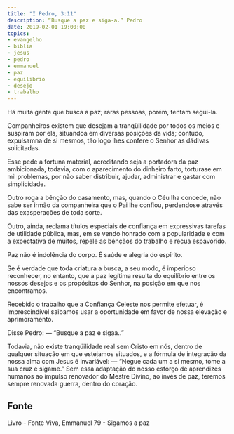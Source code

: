 ```yaml
---
title: "I Pedro, 3:11"
description: “Busque a paz e siga-a.” Pedro
date: 2019-02-01 19:00:00
topics: 
- evangelho
- biblia
- jesus
- pedro
- emmanuel
- paz
- equilibrio
- desejo
- trabalho
---
```


Há muita gente que busca a paz; raras pessoas, porém, tentam segui-la.

Companheiros existem que desejam a tranqüilidade por todos os meios e
suspiram por ela, situando­a em diversas posições da vida; contudo, expulsam­na de
si mesmos, tão logo lhes confere o Senhor as dádivas solicitadas.

Esse pede a fortuna material, acreditando seja a portadora da paz
ambicionada, todavia, com o aparecimento do dinheiro farto, tortura­se em mil
problemas, por não saber distribuir, ajudar, administrar e gastar com simplicidade.

Outro roga a bênção do casamento, mas, quando o Céu lha concede, não
sabe ser irmão da companheira que o Pai lhe confiou, perdendo­se através das
exasperações de toda sorte.

Outro, ainda, reclama títulos especiais de confiança em expressivas tarefas
de utilidade pública, mas, em se vendo honrado com a popularidade e com a
expectativa de muitos, repele as bênçãos do trabalho e recua espavorido.

Paz não é indolência do corpo. É saúde e alegria do espírito.

Se é verdade que toda criatura a busca, a seu modo, é imperioso reconhecer,
no entanto, que a paz legítima resulta do equilíbrio entre os nossos desejos e os
propósitos do Senhor, na posição em que nos encontramos.

Recebido o trabalho que a Confiança Celeste nos permite efetuar, é
imprescindível saibamos usar a oportunidade em favor de nossa elevação e
aprimoramento.

Disse Pedro: — “Busque a paz e siga­a..”

Todavia, não existe tranqüilidade real sem Cristo em nós, dentro de qualquer
situação em que estejamos situados, e a fórmula de integração da nossa alma com
Jesus é invariável: — “Negue cada um a si mesmo, tome a sua cruz e siga­me.” Sem
essa adaptação do nosso esforço de aprendizes humanos ao impulso renovador do
Mestre Divino, ao invés de paz, teremos sempre renovada guerra, dentro do
coração.


## Fonte
Livro - Fonte Viva, Emmanuel
79 - Sigamos a paz
